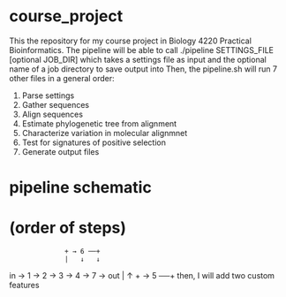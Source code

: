 # course_project
This the repository for my course project in Biology 4220 Practical Bioinformatics.
The pipeline will be able to call 
./pipeline SETTINGS_FILE [optional JOB_DIR]
which takes a settings file as input and the optional name of a job directory to save output into
Then, the pipeline.sh will run 7 other files in a general order:
1. Parse settings
2. Gather sequences
3. Align sequences
4. Estimate phylogenetic tree from alignment
5. Characterize variation in molecular alignmnet
6. Test for signatures of positive selection
7. Generate output files
# pipeline schematic
# (order of steps)
                 
                  + → 6 ──+
                  |   ↓   ↓
 in → 1 → 2 → 3 → 4 → 7 → out
                  |       ↑
                  + → 5 ──+ 
then, I will add two custom features

